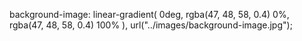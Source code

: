 background-image: linear-gradient(
      0deg,
      rgba(47, 48, 58, 0.4) 0%,
      rgba(47, 48, 58, 0.4) 100%
    ),
    url("../images/background-image.jpg");
